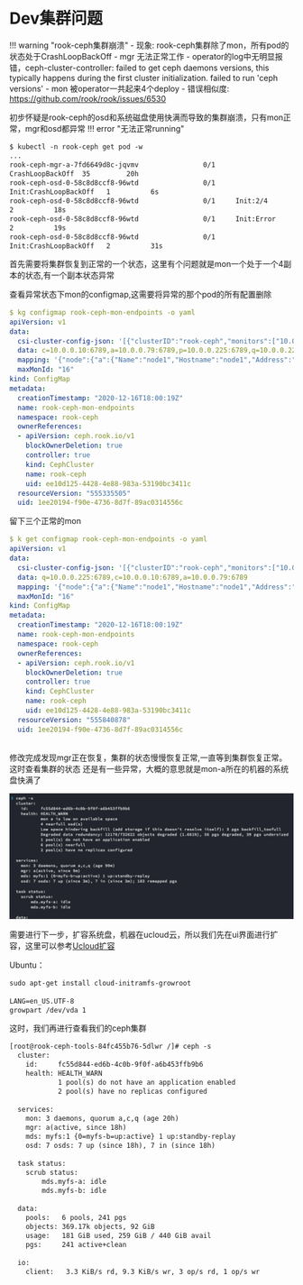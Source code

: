 # **Dev集群问题**

!!! warning "rook-ceph集群崩溃"
    - 现象: rook-ceph集群除了mon，所有pod的状态处于CrashLoopBackOff
    - mgr 无法正常工作
    - operator的log中无明显报错，ceph-cluster-controller: failed to get ceph daemons versions, this typically happens during the first cluster initialization. failed to run 'ceph versions'
    - mon 被operator一共起来4个deploy
    - 错误相似度: https://github.com/rook/rook/issues/6530

初步怀疑是rook-ceph的osd和系统磁盘使用快满而导致的集群崩溃，只有mon正常，mgr和osd都异常
!!! error "无法正常running"

```shell
$ kubectl -n rook-ceph get pod -w
...
rook-ceph-mgr-a-7fd6649d8c-jqvmv                0/1     CrashLoopBackOff  35         20h
rook-ceph-osd-0-58c8d8ccf8-96wtd                0/1     Init:CrashLoopBackOff   1          6s
rook-ceph-osd-0-58c8d8ccf8-96wtd                0/1     Init:2/4                2          18s
rook-ceph-osd-0-58c8d8ccf8-96wtd                0/1     Init:Error              2          19s
rook-ceph-osd-0-58c8d8ccf8-96wtd                0/1     Init:CrashLoopBackOff   2          31s
```

首先需要将集群恢复到正常的一个状态，这里有个问题就是mon一个处于一个4副本的状态,有一个副本状态异常

查看异常状态下mon的configmap,这需要将异常的那个pod的所有配置删除

```yaml
$ kg configmap rook-ceph-mon-endpoints -o yaml
apiVersion: v1
data:
  csi-cluster-config-json: '[{"clusterID":"rook-ceph","monitors":["10.0.0.225:6789","10.0.0.10:6789","10.0.0.79:6789","10.0.0.225:6789"]}]'
  data: c=10.0.0.10:6789,a=10.0.0.79:6789,p=10.0.0.225:6789,q=10.0.0.225:6789
  mapping: '{"node":{"a":{"Name":"node1","Hostname":"node1","Address":"10.0.0.79"},"c":{"Name":"node0","Hostname":"node0","Address":"10.0.0.10"},"p":{"Name":"master0","Hostname":"master0","Address":"10.0.0.225"},"q":{"Name":"master0","Hostname":"master0","Address":"10.0.0.225"}}}'
  maxMonId: "16"
kind: ConfigMap
metadata:
  creationTimestamp: "2020-12-16T18:00:19Z"
  name: rook-ceph-mon-endpoints
  namespace: rook-ceph
  ownerReferences:
  - apiVersion: ceph.rook.io/v1
    blockOwnerDeletion: true
    controller: true
    kind: CephCluster
    name: rook-ceph
    uid: ee10d125-4428-4e88-983a-53190bc3411c
  resourceVersion: "555335505"
  uid: 1ee20194-f90e-4736-8d7f-89ac0314556c
```

留下三个正常的mon

```yaml
$ k get configmap rook-ceph-mon-endpoints -o yaml
apiVersion: v1
data:
  csi-cluster-config-json: '[{"clusterID":"rook-ceph","monitors":["10.0.0.225:6789","10.0.0.10:6789","10.0.0.79:6789"]}]'
  data: q=10.0.0.225:6789,c=10.0.0.10:6789,a=10.0.0.79:6789
  mapping: '{"node":{"a":{"Name":"node1","Hostname":"node1","Address":"10.0.0.79"},"c":{"Name":"node0","Hostname":"node0","Address":"10.0.0.10"},"q":{"Name":"master0","Hostname":"master0","Address":"10.0.0.225"}}}'
  maxMonId: "16"
kind: ConfigMap
metadata:
  creationTimestamp: "2020-12-16T18:00:19Z"
  name: rook-ceph-mon-endpoints
  namespace: rook-ceph
  ownerReferences:
  - apiVersion: ceph.rook.io/v1
    blockOwnerDeletion: true
    controller: true
    kind: CephCluster
    name: rook-ceph
    uid: ee10d125-4428-4e88-983a-53190bc3411c
  resourceVersion: "555840878"
  uid: 1ee20194-f90e-4736-8d7f-89ac0314556c
  
```
修改完成发现mgr正在恢复，集群的状态慢慢恢复正常,一直等到集群恢复正常。这时查看集群的状态
还是有一些异常，大概的意思就是mon-a所在的机器的系统盘快满了


![ceph-cluster status](../src/ceph-01.png)

需要进行下一步，扩容系统盘，机器在ucloud云，所以我们先在ui界面进行扩容，这里可以参考[Ucloud扩容](https://docs.ucloud.cn/uhost/guide/disk)

Ubuntu：
```
sudo apt-get install cloud-initramfs-growroot

LANG=en_US.UTF-8
growpart /dev/vda 1
```
这时，我们再进行查看我们的ceph集群

```shell
[root@rook-ceph-tools-84fc455b76-5dlwr /]# ceph -s
  cluster:
    id:     fc55d844-ed6b-4c0b-9f0f-a6b453ffb9b6
    health: HEALTH_WARN
            1 pool(s) do not have an application enabled
            2 pool(s) have no replicas configured

  services:
    mon: 3 daemons, quorum a,c,q (age 20h)
    mgr: a(active, since 18h)
    mds: myfs:1 {0=myfs-b=up:active} 1 up:standby-replay
    osd: 7 osds: 7 up (since 18h), 7 in (since 18h)

  task status:
    scrub status:
        mds.myfs-a: idle
        mds.myfs-b: idle

  data:
    pools:   6 pools, 241 pgs
    objects: 369.17k objects, 92 GiB
    usage:   181 GiB used, 259 GiB / 440 GiB avail
    pgs:     241 active+clean

  io:
    client:   3.3 KiB/s rd, 9.3 KiB/s wr, 3 op/s rd, 1 op/s wr
```